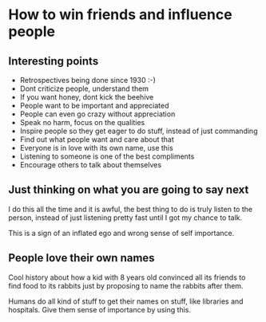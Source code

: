 # How to win friends and influence people


## Interesting points

* Retrospectives being done since 1930 :-)
* Dont criticize people, understand them
* If you want honey, dont kick the beehive
* People want to be important and appreciated
* People can even go crazy without appreciation
* Speak no harm, focus on the qualities
* Inspire people so they get eager to do stuff, instead of just commanding
* Find out what people want and care about that
* Everyone is in love with its own name, use this
* Listening to someone is one of the best compliments
* Encourage others to talk about themselves


## Just thinking on what you are going to say next

I do this all the time and it is awful, the best thing to do is truly listen to
the person, instead of just listening pretty fast until I got my chance to talk.

This is a sign of an inflated ego and wrong sense of self importance.


## People love their own names

Cool history about how a kid with 8 years old convinced all its friends
to find food to its rabbits just by proposing to name the rabbits after them.

Humans do all kind of stuff to get their names on stuff, like libraries and
hospitals. Give them sense of importance by using this.
